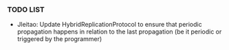 ### TODO LIST ###

- Jleitao: Update HybridReplicationProtocol to ensure that periodic propagation happens in relation to the last propagation (be it periodic or triggered by the programmer)